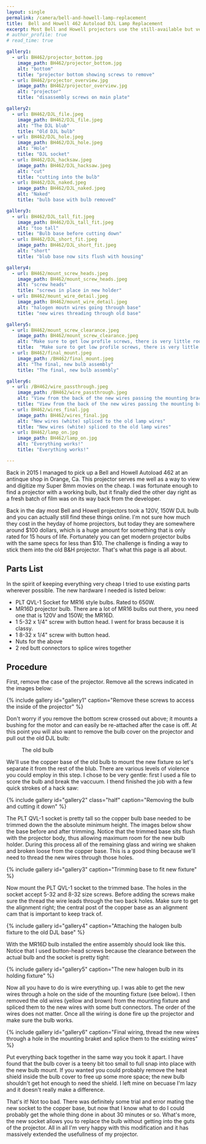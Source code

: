 ```yaml
---
layout: single
permalink: /camera/bell-and-howell-lamp-replacement
title:  Bell and Howell 462 Autoload DJL Lamp Replacement
excerpt: Most Bell and Howell projectors use the still-available but very expensive DJL bulbs. Here I show you how I modified my projector to use cheap halogen lamps.
# author_profile: true
# read_time: true

gallery1:
  - url: BH462/projector_bottom.jpg
    image_path: BH462/projector_bottom.jpg      
    alt: "bottom"
    title: "projector bottom showing screws to remove"
  - url: BH462/projector_overview.jpg
    image_path: BH462/projector_overview.jpg
    alt: "projector"
    title: "disassembly screws on main plate"

gallery2:
  - url: BH462/DJL_file.jpeg
    image_path: BH462/DJL_file.jpeg
    alt: "The DJL blub"
    title: "Old DJL bulb"
  - url: BH462/DJL_hole.jpeg
    image_path: BH462/DJL_hole.jpeg
    alt: "Hole"
    title: "DJL socket"
  - url: BH462/DJL_hacksaw.jpeg
    image_path: BH462/DJL_hacksaw.jpeg
    alt: "cut"
    title: "cutting into the bulb"
  - url: BH462/DJL_naked.jpeg
    image_path: BH462/DJL_naked.jpeg
    alt: "Naked"
    title: "bulb base with bulb removed"

gallery3:
  - url: BH462/DJL_tall_fit.jpeg
    image_path: BH462/DJL_tall_fit.jpeg
    alt: "too tall"
    title: "Bulb base before cutting down"
  - url: BH462/DJL_short_fit.jpeg
    image_path: BH462/DJL_short_fit.jpeg
    alt: "short"
    title: "blub base now sits flush with housing"

gallery4:
  - url: BH462/mount_screw_heads.jpeg
    image_path: BH462/mount_screw_heads.jpeg
    alt: "screw heads"
    title: "screws in place in new holder"
  - url: BH462/mount_wire_detail.jpeg
    image_path: BH462/mount_wire_detail.jpeg
    alt: "halogen moutn wires going through base"
    title: "new wires threading through old base"

gallery5:
  - url: BH462/mount_screw_clearance.jpeg
    image_path: BH462/mount_screw_clearance.jpeg
    alt: "Make sure to get low profile screws, there is very little room here"
    title:  "Make sure to get low profile screws, there is very little room here"
  - url: BH462/final_mount.jpeg
    image_path: /BH462/final_mount.jpeg
    alt: "The final, new bulb assembly"
    title: "The final, new bulb assembly"

gallery6:
  - url: /BH462/wire_passthrough.jpeg
    image_path: /BH462/wire_passthrough.jpeg
    alt: "View from the back of the new wires passing the mounting bracket"
    title: "View from the back of the new wires passing the mounting bracket"
  - url: BH462/wires_final.jpg
    image_path: BH462/wires_final.jpg
    alt: "New wires (white) spliced to the old lamp wires"
    title: "New wires (white) spliced to the old lamp wires"
  - url: BH462/lamp_on.jpg
    image_path: BH462/lamp_on.jpg
    alt: "Everything works!"
    title: "Everything works!"

---
```


Back in 2015 I managed to pick up a Bell and Howell Autoload 462 at an
antinque shop in Orange, Ca. This projector serves me well as a way to
view and digitize my Super 8mm movies on the cheap. I was fortunate
enough to find a projector with a working bulb, but it finally died
the other day right as a fresh batch of film was on its way back from
the developer.

Back in the day most Bell and Howell projectors took a 120V, 150W DJL
bulb and you can actually still find these things online. I'm not sure
how much they cost in the heyday of home projectors, but today they
are somewhere around $100 dollars, which is a huge amount for
something that is only rated for 15 hours of life. Fortunately you can
get modern projector bulbs with the same specs for less than $10. The
challenge is finding a way to stick them into the old B&H
projector. That's what this page is all about.

## Parts List

In the spirit of keeping everything very cheap I tried to use existing
parts wherever possible. The new hardware I needed is listed below:

* PLT QVL-1 Socket for MR16 style bulbs. Rated to 650W.
* MR16D projector bulb. There are a lot of MR16 bulbs out there, you need one that is 120V and 150W; the MR16D.
* 1 5-32 x 1/4" screw with button head. I went for brass because it is classy.
* 1 8-32 x 1/4" screw with button head.
* Nuts for the above
* 2 red butt connectors to splice wires together

## Procedure

First, remove the case of the projector. Remove all the screws indicated in the images below:
 
{% include gallery id="gallery1" caption="Remove these screws to access the inside of the projector" %}

Don't worry if you remove the bottom screw crossed out above; it
mounts a bushing for the motor and can easily be re-attached after the
case is off. At this point you will also want to remove the bulb cover
on the projector and pull out the old DJL bulb:

<figure class="align-center">
  <img src="{{ site.url }}{{ site.baseurl }}/images/BH462/DJL_overview.jpeg" alt="">
<figcaption>The old bulb</figcaption>
</figure> 

We'll use the copper base of the old bulb to mount the new fixture so
let's separate it from the rest of the blub. There are various levels
of violence you could employ in this step. I chose to be very gentle:
first I used a file to score the bulb and break the vaccuum. I thend
finished the job with a few quick strokes of a hack saw:

{% include gallery id="gallery2" class="half" caption="Removing the bulb and cutting it down" %}


The PLT QVL-1 socket is pretty tall so the copper bulb base needed to
be trimmed down the the absolute minimum height. The images below show
the base before and after trimming. Notice that the trimmed base sits
flush with the projector body, thus allowing maximum room for the new
bulb holder. During this process all of the remaining glass and wiring
we shaken and broken loose from the copper base. This is a good thing
because we'll need to thread the new wires through those holes.
 
{% include gallery id="gallery3" caption="Trimming base to fit new fixture" %}

Now mount the PLT QVL-1 socket to the trimmed base. The holes in the
socket accept 5-32 and 8-32 size screws. Before adding the screws make
sure the thread the wire leads through the two back holes. Make sure
to get the alignment right; the central post of the copper base as an
alignment cam that is important to keep track of.

{% include gallery id="gallery4" caption="Attaching the halogen bulb fixture to the old DJL base" %}

With the MR16D bulb installed the entire assembly should look like
this. Notice that I used button-head screws because the clearance
between the actual bulb and the socket is pretty tight:

{% include gallery id="gallery5" caption="The new halogen bulb in its holding fixture" %}

Now all you have to do is wire everything up. I was able to get the
new wires through a hole on the side of the mounting fixture (see
below). I then removed the old wires (yellow and brown) from the
mounting fixture and spliced them to the new wires with some butt
connectors. The order of the wires does not matter. Once all the
wiring is done fire up the projector and make sure the bulb works.

{% include gallery id="gallery6" caption="Final wiring, thread the new wires through a hole in the mounting braket and splice them to the existing wires" %}

Put everything back together in the same way you took it apart. I have
found that the bulb cover is a teeny bit too small to full snap into
place with the new bulb mount. If you wanted you could probably remove
the heat shield inside the bulb cover to free up some more space; the
new bulb shouldn't get hot enough to need the shield. I left mine on
becuase I'm lazy and it doesn't really make a difference.

That's it! Not too bad. There was definitely some trial and error mating the new socket to the copper base, but now that I know what to do I could probably get the whole thing done in about 30 minutes or so. What's more, the new socket allows you to replace the bulb without getting into the guts of the projector. All in all I'm very happy with this modification and it has massively extended the usefullness of my projector.